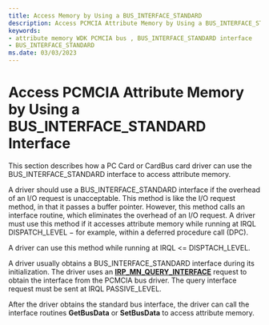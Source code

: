 ```yaml
---
title: Access Memory by Using a BUS_INTERFACE_STANDARD
description: Access PCMCIA Attribute Memory by Using a BUS_INTERFACE_STANDARD Interface
keywords:
- attribute memory WDK PCMCIA bus , BUS_INTERFACE_STANDARD interface
- BUS_INTERFACE_STANDARD
ms.date: 03/03/2023
---
```


# Access PCMCIA Attribute Memory by Using a BUS\_INTERFACE\_STANDARD Interface





This section describes how a PC Card or CardBus card driver can use the BUS\_INTERFACE\_STANDARD interface to access attribute memory.

A driver should use a BUS\_INTERFACE\_STANDARD interface if the overhead of an I/O request is unacceptable. This method is like the I/O request method, in that it passes a buffer pointer. However, this method calls an interface routine, which eliminates the overhead of an I/O request. A driver must use this method if it accesses attribute memory while running at IRQL DISPATCH\_LEVEL − for example, within a deferred procedure call (DPC).

A driver can use this method while running at IRQL &lt;= DISPTACH\_LEVEL.

A driver usually obtains a BUS\_INTERFACE\_STANDARD interface during its initialization. The driver uses an [**IRP\_MN\_QUERY\_INTERFACE**](../kernel/irp-mn-query-interface.md) request to obtain the interface from the PCMCIA bus driver. The query interface request must be sent at IRQL PASSIVE\_LEVEL.

After the driver obtains the standard bus interface, the driver can call the interface routines **GetBusData** or **SetBusData** to access attribute memory.

 

